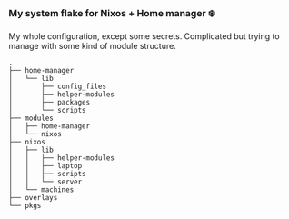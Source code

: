 ### My system flake for Nixos + Home manager ❄️

My whole configuration, except some secrets. Complicated but trying to manage with some kind of module structure.

```
.
├── home-manager
│   └── lib
│       ├── config_files
│       ├── helper-modules
│       ├── packages
│       └── scripts
├── modules
│   ├── home-manager
│   └── nixos
├── nixos
│   ├── lib
│   │   ├── helper-modules
│   │   ├── laptop
│   │   ├── scripts
│   │   └── server
│   └── machines
├── overlays
└── pkgs
```
